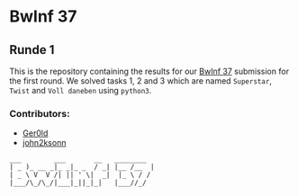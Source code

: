# BwInf 37
## Runde 1
This is the repository containing the results for our [BwInf 37](https://bwinf.de/bundeswettbewerb/) submission for the first round.
We solved tasks 1, 2 and 3 which are named `Superstar`, `Twist` and `Voll daneben` using `python3`.

### Contributors:
* [Ger0ld](https://github.com/Ger0ld)
* [john2ksonn](https://github.com/john2ksonn)

 ```
 ___        ___       __   ________
| _ )_ __ _|_ _|_ _  / _| |__ /__  |
| _ \ V  V /| || ' \|  _|  |_ \ / /
|___/\_/\_/|___|_||_|_|   |___//_/
```
